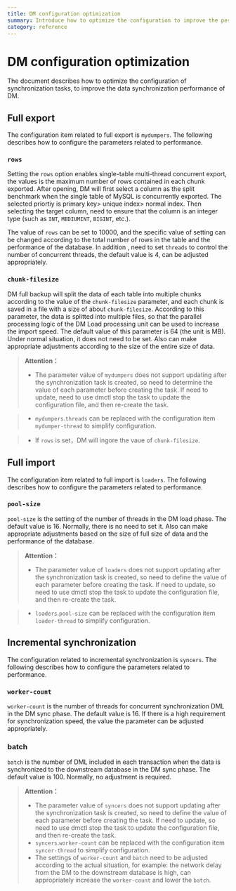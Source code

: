 ```yaml
---
title: DM configuration optimization
summary: Introduce how to optimize the configuration to improve the performance of data synchronize
category: reference
---
```


# DM configuration optimization

The document describes how to optimize the configuration of synchronization tasks, to improve the data synchronization performance of DM.

## Full export

The configuration item related  to full export is `mydumpers`. The following describes how to configure the parameters  related to performance.

### `rows`

Setting the `rows` option enables single-table multi-thread concurrent export, the values is the maximum number of rows contained in each chunk exported. After opening, DM will first select a column as the split benchmark when the single table of MySQL is concurrently exported.  The selected priortiy is  primary key> unique index> normal index. Then selecting the target column, need to ensure that the column is an integer type  (such as `INT`, `MEDIUMINT`, `BIGINT`, etc.). 

The value of  `rows` can be set to 10000, and the specific value of setting can be changed according to the total number of rows in the table and the performance of the database. In  addition , need to set `threads` to control the number of  concurrent threads, the default value is 4, can be adjusted appropriately.

### `chunk-filesize`

DM full backup will split the data of each table into multiple chunks according to the value of the `chunk-filesize` parameter, and each chunk is saved in a file with a size of about `chunk-filesize`.  According to this parameter, the data is splitted into multiple files, so that the parallel processing logic of the DM Load processing unit can be used to increase the import speed. The default value of this parameter is 64 (the unit is MB). Under normal situation, it does not need to be set. Also can make appropriate adjustments according to the size of the entire size of data.

> **Attention：**
>
> - The parameter value of `mydumpers` does not support updating after the synchronization task is created, so need to determine the value of each parameter before creating the task. If need to update, need to use dmctl stop the task to update the configuration file, and then re-create the task.

> - `mydumpers`.`threads` can be replaced with the configuration item `mydumper-thread` to simplify configuration.

> - If `rows` is set，DM will ingore the vaue of `chunk-filesize`. 

## Full import 

The configuration item related to full import is `loaders`. The following describes how to configure the parameters related to performance.

### `pool-size`

`pool-size`  is the setting of  the number of threads in the DM load phase. The default value is 16. Normally, there is no need to set it.  Also can make appropriate adjustments based on the size of full size of data and the performance of the database.

> **Attention：**
>
> - The parameter value of `loaders` does not support updating after the synchronization task is created, so need to define the value of each parameter before creating the task. If need to update, so need to use dmctl stop the task to update the configuration file, and then re-create the task.

> - `loaders`.`pool-size` can be replaced with the configuration item `loader-thread` to simplify configuration.

## Incremental synchronization

The configuration related to incremental synchronization is `syncers`. The following describes how to configure the parameters related to performance.

### `worker-count`

`worker-count`  is the number of threads for concurrent synchronization DML in the DM sync phase. The default value is 16. If there is a high requirement for synchronization speed, the value the parameter can be adjusted appropriately.

### batch

`batch` is the number of DML included in each transaction when the data is synchronized to the  downstream database in the DM sync phase. The default value is 100. Normally, no adjustment is required.

> **Attention：**
>
> - The parameter value of `syncers` does not support updating after the synchronization task is created, so need to define the value of each parameter before creating the task. If need to update, so need to use dmctl stop the task to update the configuration file, and then re-create the task.
> - `syncers`.`worker-count` can be replaced with the configuration item `syncer-thread` to simplify configuration.
> - The settings of `worker-count` and `batch` need to be adjusted according to the actual situation, for example: the network delay from the DM to the downstream database is high, can appropriately increase the `worker-count` and lower the `batch`.
